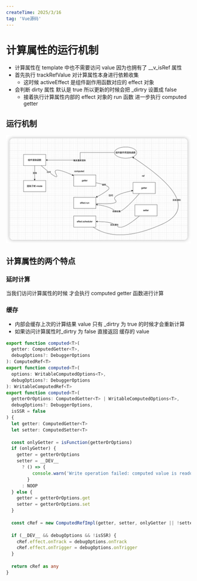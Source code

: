```yaml
---
createTime: 2025/3/16
tag: 'Vue源码'
---
```

# 计算属性的运行机制

* 计算属性在 template 中也不需要访问 value  因为也拥有了 __v_isRef 属性
* 首先执行 trackRefValue 对计算属性本身进行依赖收集  
  * 这时候 activeEffect 是组件副作用函数对应的 effect 对象
* 会判断 dirty 属性 默认是 true 所以更新的时候会把 _dirtry 设置成 false
  * 接着执行计算属性内部的 effect 对象的 run 函数 进一步执行 computed getter

## 运行机制

![图片](../../../assets/vue/computed.png)

## 计算属性的两个特点

### 延时计算

当我们访问计算属性的时候 才会执行  computed getter 函数进行计算

### 缓存

* 内部会缓存上次的计算结果 value  只有 _dirtry 为 true 的时候才会重新计算
* 如果访问计算属性时_dirtry  为 false  直接返回 缓存的 value

```ts
export function computed<T>(
  getter: ComputedGetter<T>,
  debugOptions?: DebuggerOptions
): ComputedRef<T>
export function computed<T>(
  options: WritableComputedOptions<T>,
  debugOptions?: DebuggerOptions
): WritableComputedRef<T>
export function computed<T>(
  getterOrOptions: ComputedGetter<T> | WritableComputedOptions<T>,
  debugOptions?: DebuggerOptions,
  isSSR = false
) {
  let getter: ComputedGetter<T>
  let setter: ComputedSetter<T>

  const onlyGetter = isFunction(getterOrOptions)
  if (onlyGetter) {
    getter = getterOrOptions
    setter = __DEV__
      ? () => {
          console.warn('Write operation failed: computed value is readonly')
        }
      : NOOP
  } else {
    getter = getterOrOptions.get
    setter = getterOrOptions.set
  }

  const cRef = new ComputedRefImpl(getter, setter, onlyGetter || !setter, isSSR)

  if (__DEV__ && debugOptions && !isSSR) {
    cRef.effect.onTrack = debugOptions.onTrack
    cRef.effect.onTrigger = debugOptions.onTrigger
  }

  return cRef as any
}

```
